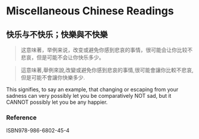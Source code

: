 # Miscellaneous Chinese Readings

## 快乐与不快乐；快樂與不快樂

> 这意味著，举例来说，改变或避免你感到悲哀的事情，很可能会让你比较不悲哀，但是可能不会让你快乐多少。

> 這意味著,舉例來說,改變或避免你感到悲哀的事情,很可能會讓你比較不悲哀,但是可能不會讓你快樂多少.

This signifies, to say an example, that changing or escaping from your sadness can very possibly let you be comparatively NOT sad, but it CANNOT possibly let you be any happier.


### Reference

ISBN978-986-6802-45-4
